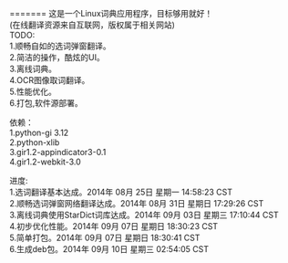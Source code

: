 

=======
这是一个Linux词典应用程序，目标够用就好！   
(在线翻译资源来自互联网，版权属于相关网站)  
TODO:   
1.顺畅自如的选词弹窗翻译。  
2.简洁的操作，酷炫的UI。  
3.离线词典。  
4.OCR图像取词翻译。  
5.性能优化。  
6.打包,软件源部署。  
 
 

依赖：   
1.python-gi 3.12  
2.python-xlib  
3.gir1.2-appindicator3-0.1  
4.gir1.2-webkit-3.0  
     
进度:    
1.选词翻译基本达成。2014年 08月 25日 星期一 14:58:23 CST    
2.顺畅选词弹窗网络翻译达成。2014年 08月 31日 星期日 17:29:26 CST    
3.离线词典使用StarDict词库达成。2014年 09月 03日 星期三 17:10:44 CST   
4.初步优化性能。2014年 09月 07日 星期日 18:30:23 CST  
5.简单打包。2014年 09月 07日 星期日 18:30:41 CST  
6.生成deb包。2014年 09月 10日 星期三 02:54:05 CST  
